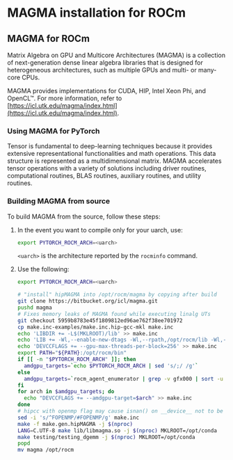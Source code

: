 # MAGMA installation for ROCm

## MAGMA for ROCm

Matrix Algebra on GPU and Multicore Architectures (MAGMA) is a
collection of next-generation dense linear algebra libraries that is designed
for heterogeneous architectures, such as multiple GPUs and multi- or many-core
CPUs.

<!-- markdown-link-check-disable -->
MAGMA provides implementations for CUDA, HIP, Intel Xeon Phi, and OpenCL™. For
more information, refer to
[https://icl.utk.edu/magma/index.html](https://icl.utk.edu/magma/index.html).
<!-- markdown-link-check-enable -->

### Using MAGMA for PyTorch

Tensor is fundamental to deep-learning techniques because it provides extensive
representational functionalities and math operations. This data structure is
represented as a multidimensional matrix. MAGMA accelerates tensor operations
with a variety of solutions including driver routines, computational routines,
BLAS routines, auxiliary routines, and utility routines.

### Building MAGMA from source

To build MAGMA from the source, follow these steps:

1. In the event you want to compile only for your uarch, use:

   ```bash
   export PYTORCH_ROCM_ARCH=<uarch>
   ```

   `<uarch>` is the architecture reported by the `rocminfo` command.

2. Use the following:

   ```bash
   export PYTORCH_ROCM_ARCH=<uarch>

   # "install" hipMAGMA into /opt/rocm/magma by copying after build
   git clone https://bitbucket.org/icl/magma.git
   pushd magma
   # Fixes memory leaks of MAGMA found while executing linalg UTs
   git checkout 5959b8783e45f1809812ed96ae762f38ee701972
   cp make.inc-examples/make.inc.hip-gcc-mkl make.inc
   echo 'LIBDIR += -L$(MKLROOT)/lib' >> make.inc
   echo 'LIB += -Wl,--enable-new-dtags -Wl,--rpath,/opt/rocm/lib -Wl,--rpath,$(MKLROOT)/lib -Wl,--rpath,/opt/rocm/magma/lib' >> make.inc
   echo 'DEVCCFLAGS += --gpu-max-threads-per-block=256' >> make.inc
   export PATH="${PATH}:/opt/rocm/bin"
   if [[ -n "$PYTORCH_ROCM_ARCH" ]]; then
     amdgpu_targets=`echo $PYTORCH_ROCM_ARCH | sed 's/;/ /g'`
   else
     amdgpu_targets=`rocm_agent_enumerator | grep -v gfx000 | sort -u | xargs`
   fi
   for arch in $amdgpu_targets; do
     echo "DEVCCFLAGS += --amdgpu-target=$arch" >> make.inc
   done
   # hipcc with openmp flag may cause isnan() on __device__ not to be found; depending on context, compiler may attempt to match with host definition
   sed -i 's/^FOPENMP/#FOPENMP/g' make.inc
   make -f make.gen.hipMAGMA -j $(nproc)
   LANG=C.UTF-8 make lib/libmagma.so -j $(nproc) MKLROOT=/opt/conda
   make testing/testing_dgemm -j $(nproc) MKLROOT=/opt/conda
   popd
   mv magma /opt/rocm
   ```
